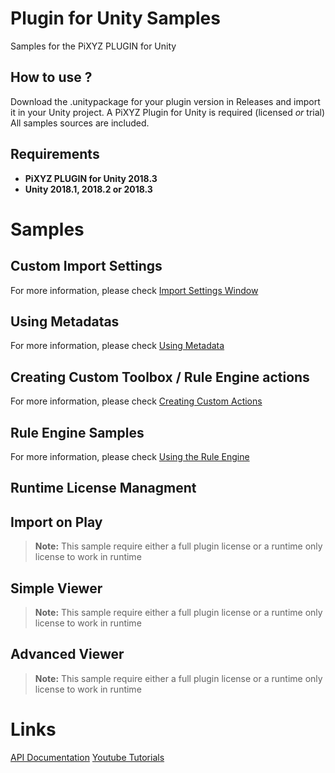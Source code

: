 # Plugin for Unity Samples
Samples for the PiXYZ PLUGIN for Unity

## How to use ?
Download the .unitypackage for your plugin version in Releases and import it in your Unity project.
A PiXYZ Plugin for Unity is required (licensed *or* trial)
All samples sources are included.

## Requirements
- **PiXYZ PLUGIN for Unity 2018.3**
- **Unity 2018.1, 2018.2 or 2018.3**

# Samples

## Custom Import Settings
For more information, please check [Import Settings Window](https://www.pixyz-software.com/documentations/html/2018.3/plugin4unity/ImportCADWindow.html)

## Using Metadatas
For more information, please check [Using Metadata](https://www.pixyz-software.com/documentations/html/2018.3/plugin4unity/UsingMetadata.html)

## Creating Custom Toolbox / Rule Engine actions
For more information, please check [Creating Custom Actions](https://www.pixyz-software.com/documentations/html/2018.3/plugin4unity/CreatingToolsActions.html)

## Rule Engine Samples
For more information, please check [Using the Rule Engine](https://www.pixyz-software.com/documentations/html/2018.3/plugin4unity/UsingtheRuleEngine.html)

## Runtime License Managment

## Import on Play
> **Note:** This sample require either a full plugin license or a runtime only license to work in runtime

## Simple Viewer
> **Note:** This sample require either a full plugin license or a runtime only license to work in runtime

## Advanced Viewer
> **Note:** This sample require either a full plugin license or a runtime only license to work in runtime

# Links
[API Documentation](https://www.pixyz-software.com/documentations/html/2018.3/plugin4unity/api/annotated.html)
[Youtube Tutorials](https://www.youtube.com/playlist?list=PLmJ9w2jarAcBDi_NtxWX4qF740j1e-bCR)

